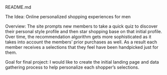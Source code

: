 README.md

The Idea: Online personalized shopping experiences for men

Overview:
The site prompts new members to take a quick quiz to discover their personal style profile
and then star shopping base on that initial profile. Over time, the recommendation algorithm gets
more sophisticated as it takes into account the members’ prior purchases as well. As a result each
member receives a selections that they feel have been handpicked just for them.

Goal for final project:
I would like to create the initial landing page and data gathering process to help personalize each
shopper’s selections.